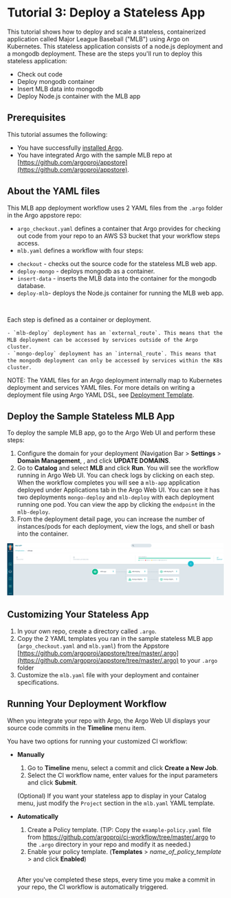 # Tutorial 3: Deploy a Stateless App

This tutorial shows how to deploy and scale a stateless, containerized application called Major League Baseball ("MLB") using Argo on Kubernetes. This stateless application consists of a node.js deployment and a mongodb deployment. These are the steps you'll run to deploy this stateless application:

* Check out code
* Deploy mongodb container
* Insert MLB data into mongodb
* Deploy Node.js container with the MLB app

## Prerequisites
This tutorial assumes the following:

* You have successfully [installed Argo](https://argoproj.github.io/argo-site/get-started/installation).
* You have integrated Argo with the sample MLB repo at [https://github.com/argoproj/appstore](https://github.com/argoproj/appstore).

## About the YAML files

This MLB app deployment workflow uses 2 YAML files from the `.argo` folder in the Argo appstore repo:

* `argo_checkout.yaml` defines a container that Argo provides for checking out code from your repo to an AWS S3 bucket that your workflow steps access.
* `mlb.yaml` defines a workflow with four steps:
 - `checkout` - checks out the source code for the stateless MLB web app.
 - `deploy-mongo` - deploys mongodb as a container.
 - `insert-data` - inserts the MLB data into the container for the mongodb database.
 - `deploy-mlb`- deploys the Node.js container for running the MLB web app.
  <br/>

  Each step is defined as a container or deployment.

	- `mlb-deploy` deployment has an `external_route`. This means that the MLB deployment can be accessed by services outside of the Argo cluster.
	- `mongo-deploy` deployment has an `internal_route`. This means that the mongodb deployment can only be accessed by services within the K8s cluster.

NOTE: The YAML files for an Argo deployment internally map to Kubernetes deployment and services YAML files.
For more details on writing a deployment file using Argo YAML DSL, see [Deployment Template](yaml%deployment_template.md).

## Deploy the Sample Stateless MLB App

To deploy the sample MLB app, go to the Argo Web UI and perform these steps:

1.  Configure the domain for your deployment (Navigation Bar > **Settings** > **Domain Management**, *<add-your-domain>*, and click **UPDATE DOMAINS**.
2.  Go to **Catalog** and select **MLB** and click **Run**. You will see the workflow running in Argo Web UI. You can check logs by clicking on each step. When the workflow completes you will see a `mlb-app` application deployed under Applications tab in the Argo Web UI. You can see it has two deployments `mongo-deploy` and `mlb-deploy` with each deployment running one pod. You can view the app by clicking the `endpoint` in the `mlb-deploy`.
3. From the deployment detail page, you can increase the number of instances/pods for each deployment, view the logs, and shell or bash into the container.

 ![MLB_deployment](../../images/mlb.png)


## Customizing Your Stateless App

1. In your own repo, create a directory called `.argo`.
1. Copy the 2 YAML templates you ran in the sample stateless MLB app (`argo_checkout.yaml` and `mlb.yaml`) from the Appstore  [https://github.com/argoproj/appstore/tree/master/.argo](https://github.com/argoproj/appstore/tree/master/.argo) to your `.argo` folder
2. Customize the `mlb.yaml` file with your deployment and container specifications.

## Running Your Deployment Workflow

When you integrate your repo with Argo, the Argo Web UI displays your source code commits in the **Timeline** menu item.

You have two options for running your customized CI workflow:

 * **Manually**
	1. Go to **Timeline** menu, select a commit and click **Create a New Job**.
	1. Select the CI workflow name, enter values for the input parameters and click **Submit**.  

   (Optional)  If you want your stateless app to display in your Catalog menu, just modify the `Project` section in the `mlb.yaml` YAML template.


 * **Automatically**
	1. Create a Policy template. (TIP: Copy the `example-policy.yaml` file from https://github.com/argoproj/ci-workflow/tree/master/.argo to the `.argo` directory in your repo and modify it as needed.)
	1. Enable your policy template. (**Templates** > *name_of_policy_template* > and click **Enabled**)  
   <br/>

   After you've completed these steps, every time you make a commit in your repo, the CI workflow is automatically triggered.
